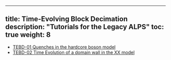 
---
title: Time-Evolving Block Decimation
description: "Tutorials for the Legacy ALPS"
toc: true
weight: 8
---

- [TEBD-01 Quenches in the hardcore boson model](tebd01)
- [TEBD-02 Time Evolution of a domain wall in the XX model](tebd02)






